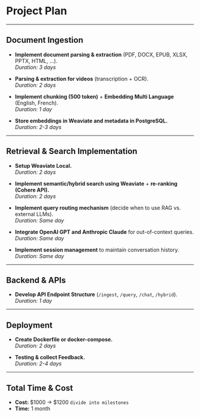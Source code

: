 # Project Plan

---

## Document Ingestion

- **Implement document parsing & extraction** (PDF, DOCX, EPUB, XLSX, PPTX, HTML, ...).  
  _Duration: 3 days_

- **Parsing & extraction for videos** (transcription + OCR).  
  _Duration: 2 days_

- **Implement chunking (500 token)** + **Embedding Multi Language** (English, French).  
  _Duration: 1 day_

- **Store embeddings in Weaviate and metadata in PostgreSQL.**  
  _Duration: 2-3 days_

---

## Retrieval & Search Implementation

- **Setup Weaviate Local.**  
  _Duration: 2 days_

- **Implement semantic/hybrid search using Weaviate** + **re-ranking (Cohere API).**  
  _Duration: 2 days_

- **Implement query routing mechanism** (decide when to use RAG vs. external LLMs).  
  _Duration: Same day_

- **Integrate OpenAI GPT and Anthropic Claude** for out-of-context queries.  
  _Duration: Same day_

- **Implement session management** to maintain conversation history.  
  _Duration: Same day_

---

## Backend & APIs
- **Develop API Endpoint Structure** (`/ingest`, `/query`, `/chat`, `/hybrid`).  
  _Duration: 1 day_

---

## Deployment

- **Create Dockerfile or docker-compose.**  
  _Duration: 2 days_

- **Testing & collect Feedback.**  
  _Duration: 2-4 days_

---

## Total Time & Cost

- **Cost:** $1000 → $1200  `divide into milestones`
- **Time:** 1 month
